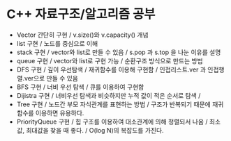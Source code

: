 # C++ 자료구조/알고리즘 공부
- Vector 간단히 구현 / v.size()와 v.capacity() 개념
- list 구현 / 노드를 중심으로 이해
- stack 구현 / vector와 list로 만들 수 있음 / s.pop 과 s.top 을 나눈 이유를 설명
- queue 구현 / vector와 list로 구현 가능 / 순환구조 방식으로 만드는 방법
- DFS 구현 / 깊이 우선탐색 / 재귀함수를 이용해 구현함 / 인접리스트.ver 과 인접행렬.ver으로 만들 수 있음
- BFS 구현 / 너비 우선 탐색 / 큐를 이용하여 구현함
- Dijistra 구현 / 너비우선 탐색과 비슷하지만 누적 값이 적은 순서로 탐색 / 
- Tree 구현 / 노드간 부모 자식관계를 표현하는 방법 / 구조가 반복되기 때문에 재귀함수를 이용하면 유용하다.
- PriorityQueue 구현 / 힙 구조를 이용하여 대소관계에 의해 정렬되서 나옴 / 최소값, 최대값을 찾을 때 좋다. / O(log N)의 복잡도를 가진다.
